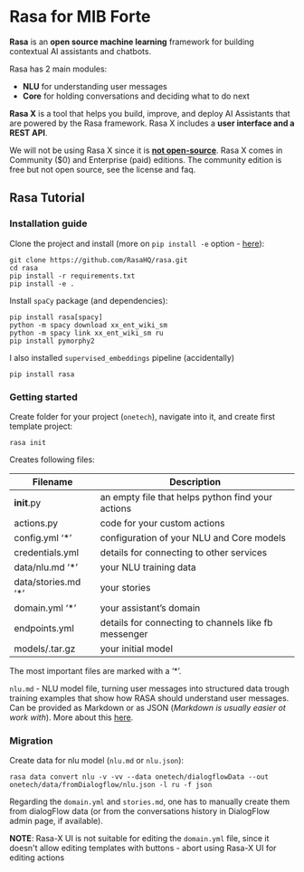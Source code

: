 # Rasa for MIB Forte

**Rasa** is an **open source machine learning** framework for building contextual AI assistants and chatbots.

Rasa has 2 main modules:
* **NLU** for understanding user messages
* **Core** for holding conversations and deciding what to do next

**Rasa X** is a tool that helps you build, improve, and deploy AI Assistants that are powered by the Rasa framework. Rasa X includes a **user interface and a REST API**.

We will not be using Rasa X since it is [**not open-source**](https://rasa.com/docs/rasa-x/0.20.1/). Rasa X comes in Community ($0) and Enterprise (paid) editions. The community edition is free but not open source, see the license and faq.

## Rasa Tutorial

### Installation guide

Clone the project and install (more on `pip install -e` option - [here](https://stackoverflow.com/questions/35064426/when-would-the-e-editable-option-be-useful-with-pip-install?lq=1)):
```
git clone https://github.com/RasaHQ/rasa.git
cd rasa
pip install -r requirements.txt
pip install -e .
```

Install `spaCy` package (and dependencies):
```
pip install rasa[spacy]
python -m spacy download xx_ent_wiki_sm
python -m spacy link xx_ent_wiki_sm ru
pip install pymorphy2
```

I also installed `supervised_embeddings` pipeline (accidentally)
```
pip install rasa
```

### Getting started

Create folder for your project (`onetech`), navigate into it, and create first template project:
```
rasa init
```

Creates following files:

| Filename                  | Description                                          |
|---------------------------|------------------------------------------------------|
| __init__.py               | an empty file that helps python find your actions    |
| actions.py                | code for your custom actions                         |
| config.yml ‘*’            | configuration of your NLU and Core models            |
| credentials.yml           | details for connecting to other services             |
| data/nlu.md ‘*’           | your NLU training data                               |
| data/stories.md ‘*’       | your stories                                         |
| domain.yml ‘*’            | your assistant’s domain                              |
| endpoints.yml             | details for connecting to channels like fb messenger |
| models/<timestamp>.tar.gz | your initial model                                   |

The most important files are marked with a ‘*’.

`nlu.md` - NLU model file, turning user messages into structured data trough training examples that show how RASA should understand user messages. Can be provided as Markdown or as JSON (*Markdown is usually easier ot work with*). More about this [here](https://rasa.com/docs/rasa/nlu/training-data-format/#training-data-format).


### Migration

Create data for nlu model (`nlu.md` or `nlu.json`):
```
rasa data convert nlu -v -vv --data onetech/dialogflowData --out onetech/data/fromDialogflow/nlu.json -l ru -f json
```

Regarding the `domain.yml` and `stories.md`, one has to manually create them from dialogFlow data (or from the conversations history in DialogFlow admin page, if available).

**NOTE**: Rasa-X UI is not suitable for editing the `domain.yml` file, since it doesn't allow editing templates with buttons - abort using Rasa-X UI for editing actions